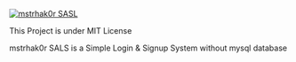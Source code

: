 <a  href="https://github.com/gvaishno/mstrhak0rSALS" target="_blank"><img src="https://3.bp.blogspot.com/-ZoBZTjkPhwM/WBHBXk57wJI/AAAAAAAABnM/X1hMab8z5cswzvQnjiWM_pATGscRTmvLQCLcB/s320/mstrhak0rSALS.png" alt="mstrhak0r SASL"></a>
<p>This Project is under MIT License</p>
<p>mstrhak0r SALS is a Simple Login &amp; Signup System without mysql database</p>

